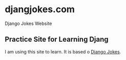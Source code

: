 # djangjokes.com
Django Jokes Website
## Practice Site for Learning Djang
I am using this site to learn. It is based o
[Django Jokes](https://www.djangojokes.com).
